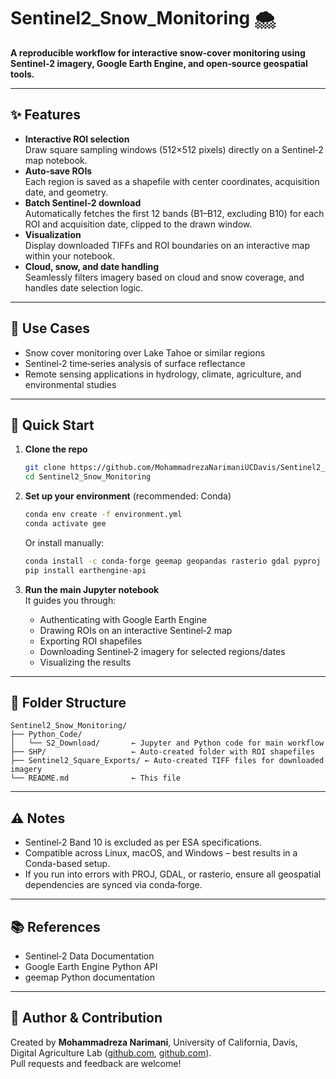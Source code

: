 
# Sentinel2_Snow_Monitoring 🌨️

**A reproducible workflow for interactive snow‑cover monitoring using Sentinel‑2 imagery, Google Earth Engine, and open‑source geospatial tools.**

---

## ✨ Features

- **Interactive ROI selection**  
  Draw square sampling windows (512×512 pixels) directly on a Sentinel‑2 map notebook.
- **Auto‑save ROIs**  
  Each region is saved as a shapefile with center coordinates, acquisition date, and geometry.
- **Batch Sentinel‑2 download**  
  Automatically fetches the first 12 bands (B1–B12, excluding B10) for each ROI and acquisition date, clipped to the drawn window.
- **Visualization**  
  Display downloaded TIFFs and ROI boundaries on an interactive map within your notebook.
- **Cloud, snow, and date handling**  
  Seamlessly filters imagery based on cloud and snow coverage, and handles date selection logic.

---

## 🧭 Use Cases

- Snow cover monitoring over Lake Tahoe or similar regions  
- Sentinel‑2 time‑series analysis of surface reflectance  
- Remote sensing applications in hydrology, climate, agriculture, and environmental studies

---

## 🚀 Quick Start

1. **Clone the repo**  
   ```bash
   git clone https://github.com/MohammadrezaNarimaniUCDavis/Sentinel2_Snow_Monitoring.git
   cd Sentinel2_Snow_Monitoring
   ```

2. **Set up your environment** (recommended: Conda)
   ```bash
   conda env create -f environment.yml
   conda activate gee
   ```
   Or install manually:
   ```bash
   conda install -c conda-forge geemap geopandas rasterio gdal pyproj shapely fiona localtileserver
   pip install earthengine-api
   ```

3. **Run the main Jupyter notebook**  
   It guides you through:
   - Authenticating with Google Earth Engine  
   - Drawing ROIs on an interactive Sentinel‑2 map  
   - Exporting ROI shapefiles  
   - Downloading Sentinel‑2 imagery for selected regions/dates  
   - Visualizing the results

---

## 📁 Folder Structure

```
Sentinel2_Snow_Monitoring/
├── Python_Code/
│   └── S2_Download/       ← Jupyter and Python code for main workflow
├── SHP/                   ← Auto‑created folder with ROI shapefiles
├── Sentinel2_Square_Exports/ ← Auto‑created TIFF files for downloaded imagery
└── README.md              ← This file
```

---

## ⚠️ Notes

- Sentinel‑2 Band 10 is excluded as per ESA specifications.  
- Compatible across Linux, macOS, and Windows – best results in a Conda-based setup.  
- If you run into errors with PROJ, GDAL, or rasterio, ensure all geospatial dependencies are synced via conda‑forge.

---

## 📚 References

- Sentinel‑2 Data Documentation  
- Google Earth Engine Python API  
- geemap Python documentation

---

## 👤 Author & Contribution

Created by **Mohammadreza Narimani**, University of California, Davis, Digital Agriculture Lab ([github.com](https://github.com/MohammadrezaNarimaniUCDavis/Sentinel2_Snow_Monitoring?utm_source=chatgpt.com), [github.com](https://github.com/MohammadrezaNarimaniUCDavis?utm_source=chatgpt.com)).  
Pull requests and feedback are welcome!
